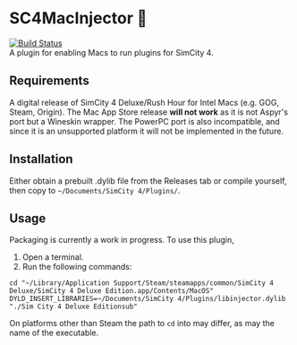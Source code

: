 # SC4MacInjector :electric_plug:
[![Build Status](https://travis-ci.org/nsgomez/sc4macinjector.svg?branch=master)](https://travis-ci.org/nsgomez/sc4macinjector)  
A plugin for enabling Macs to run plugins for SimCity 4.

## Requirements
A digital release of SimCity 4 Deluxe/Rush Hour for Intel Macs (e.g. GOG, Steam, Origin).
The Mac App Store release **will not work** as it is not Aspyr's port but a Wineskin wrapper.
The PowerPC port is also incompatible, and since it is an unsupported platform it will not be
implemented in the future.

## Installation
Either obtain a prebuilt .dylib file from the Releases tab or compile yourself, then copy to
`~/Documents/SimCity 4/Plugins/`.

## Usage
Packaging is currently a work in progress. To use this plugin,

1. Open a terminal.
2. Run the following commands:

```
cd "~/Library/Application Support/Steam/steamapps/common/SimCity 4 Deluxe/SimCity 4 Deluxe Edition.app/Contents/MacOS"
DYLD_INSERT_LIBRARIES=~/Documents/SimCity 4/Plugins/libinjector.dylib "./Sim City 4 Deluxe Editionsub"
```

On platforms other than Steam the path to `cd` into may differ, as may the name of the executable.